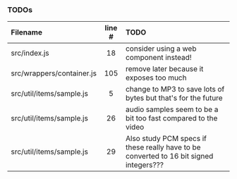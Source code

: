 ### TODOs
| Filename | line # | TODO
|:------|:------:|:------
| src/index.js | 18 | consider using a web component instead!
| src/wrappers/container.js | 105 | remove later because it exposes too much
| src/util/items/sample.js | 5 | change to MP3 to save lots of bytes but that's for the future
| src/util/items/sample.js | 26 | audio samples seem to be a bit too fast compared to the video
| src/util/items/sample.js | 29 | Also study PCM specs if these really have to be converted to 16 bit signed integers???